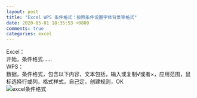 ```yaml
---
layout: post
title: "Excel WPS 条件格式：按照条件设置字体背景等格式"
date: 2020-05-01 18:35:53 +0800
comments: true
categories: excel
---
```

Excel：  
开始，条件格式……  
WPS：  
数据，条件格式，包含以下内容，文本包括，输入或复制√或者×，应用范围，鼠标选择行或列，格式样式，自己定，创建规则，OK  
![excel条件格式](https://raw.githubusercontent.com/qiuhaidong/qiuhaidong.github.com/source/source/images/exceltiaojiangeshi.png)

